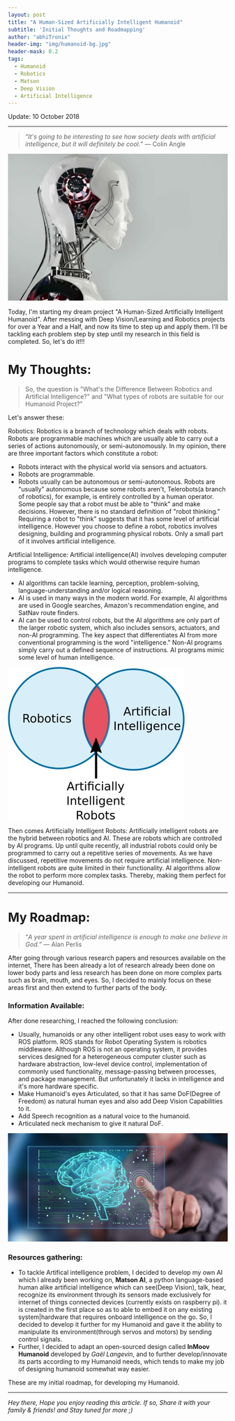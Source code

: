 ```yaml
---
layout: post
title: "A Human-Sized Artificially Intelligent Humanoid"
subtitle: 'Initial Thoughts and Roadmapping'
author: "abhiTronix"
header-img: "img/humanoid-bg.jpg"
header-mask: 0.2
tags:
  - Humanoid
  - Robotics
  - Matson
  - Deep Vision
  - Artificial Intelligence
---
```


Update: 10 October 2018

---
> “*It's going to be interesting to see how society deals with artificial intelligence, but it will definitely be cool.*” — Colin Angle

![](/img/in-post/manav/humanoid.jpg)

Today, I'm starting my dream project "A Human-Sized Artificially Intelligent Humanoid". After messing with Deep Vision/Learning and Robotics projects for over a Year and a Half, and now its time to step up and apply them. I'll be tackling each problem step by step until my research in this field is completed. So, let's do it!!!

# My Thoughts:

> So, the question is "What's the Difference Between Robotics and Artificial Intelligence?" and "What types of robots are suitable for our Humanoid Project?"  

Let's answer these:

Robotics: Robotics is a branch of technology which deals with robots. Robots are programmable machines which are usually able to carry out a series of actions autonomously, or semi-autonomously.
In my opinion, there are three important factors which constitute a robot:
- Robots interact with the physical world via sensors and actuators.
- Robots are programmable.
- Robots usually can be autonomous or semi-autonomous.
Robots are "usually" autonomous because some robots aren't, Telerobots(a branch of robotics), for example, is entirely controlled by a human operator. Some people say that a robot must be able to "think" and make decisions. However, there is no standard definition of "robot thinking." Requiring a robot to "think" suggests that it has some level of artificial intelligence. However you choose to define a robot, robotics involves designing, building and programming physical robots. Only a small part of it involves artificial intelligence.

Artificial Intelligence: Artificial intelligence(AI) involves developing computer programs to complete tasks which would otherwise require human intelligence. 
- AI algorithms can tackle learning, perception, problem-solving, language-understanding and/or logical reasoning.
- AI is used in many ways in the modern world. For example, AI algorithms are used in Google searches, Amazon's recommendation engine, and SatNav route finders. 
- AI can be used to control robots, but the AI algorithms are only part of the larger robotic system, which also includes sensors, actuators, and non-AI programming. 
The key aspect that differentiates AI from more conventional programming is the word "intelligence." Non-AI programs simply carry out a defined sequence of instructions. AI programs mimic some level of human intelligence.

![](/img/in-post/manav/humanoid-ven.jpg)

Then comes Artificially Intelligent Robots:
Artificially intelligent robots are the hybrid between robotics and AI. These are robots which are controlled by AI programs. Up until quite recently, all industrial robots could only be programmed to carry out a repetitive series of movements. As we have discussed, repetitive movements do not require artificial intelligence.
Non-intelligent robots are quite limited in their functionality. AI algorithms allow the robot to perform more complex tasks. Thereby, making them perfect for developing our Humanoid.

---

# My Roadmap:

> “*A year spent in artificial intelligence is enough to make one believe in God.*” — Alan Perlis

After going through various research papers and resources available on the internet, There has been already a lot of research already been done on lower body parts and less research has been done on more complex parts such as brain, mouth, and eyes. So, I decided to mainly focus on these areas first and then extend to further parts of the body. 

### Information Available:
After done researching, I reached the following conclusion:
- Usually, humanoids or any other intelligent robot uses easy to work with ROS platform. ROS stands for Robot Operating System is robotics middleware. Although ROS is not an operating system, it provides services designed for a heterogeneous computer cluster such as hardware abstraction, low-level device control, implementation of commonly used functionality, message-passing between processes, and package management. But unfortunately it lacks in intelligence and it's more hardware specific.
- Make Humanoid's eyes Articulated, so that it has same DoF(Degree of Freedom) as natural human eyes and also add Deep Vision Capabilities to it.
- Add Speech recognition as a natural voice to the humanoid.
- Articulated neck mechanism to give it natural DoF. 

![](/img/in-post/manav/humanoid-brain.jpg)

### Resources gathering:
- To tackle Artifical intelligence problem, I decided to develop my own AI which I already been working on, **Matson AI**, a python language-based human alike artificial intelligence which can see(Deep Vision), talk, hear, recognize its environment through its sensors made exclusively for internet of things connected devices (currently exists on raspberry pi). 
it is created in the first place so as to able to embed it on any existing system|hardware that requires onboard intelligence on the go. So, I decided to develop it further for my Humanoid and gave it the ability to manipulate its environment(through servos and motors) by sending control signals.
- Further, I decided to adapt an open-sourced design called **InMoov Humanoid** developed by _Gaël Langevin_, and to further develop/innovate its parts according to my Humanoid needs, which tends to make my job of designing humanoid somewhat way easier.

These are my initial roadmap, for developing my Humanoid.

---


*Hey there, Hope you enjoy reading this article. If so, Share it with your family & friends! and Stay tuned for more ;)*
